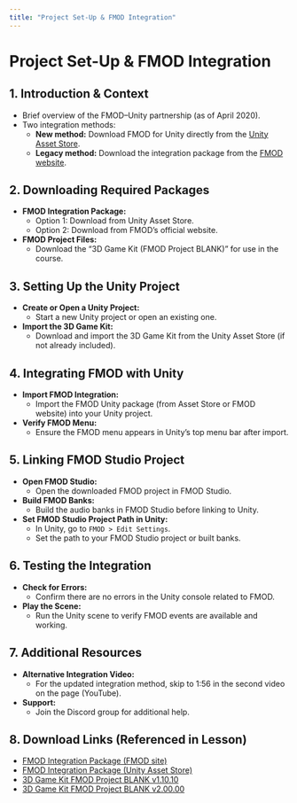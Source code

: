 ```yaml
---
title: "Project Set-Up & FMOD Integration"
---
```


# Project Set-Up & FMOD Integration

## 1. Introduction & Context

- Brief overview of the FMOD–Unity partnership (as of April 2020).
- Two integration methods:
  - **New method:** Download FMOD for Unity directly from the [Unity Asset Store](https://assetstore.unity.com/packages/tools/audio/fmod-for-unity-161631).
  - **Legacy method:** Download the integration package from the [FMOD website](https://www.fmod.com/download#integrations).

## 2. Downloading Required Packages

- **FMOD Integration Package:**
  - Option 1: Download from Unity Asset Store.
  - Option 2: Download from FMOD’s official website.
- **FMOD Project Files:**
  - Download the “3D Game Kit (FMOD Project BLANK)” for use in the course.

## 3. Setting Up the Unity Project

- **Create or Open a Unity Project:**
  - Start a new Unity project or open an existing one.
- **Import the 3D Game Kit:**
  - Download and import the 3D Game Kit from the Unity Asset Store (if not already included).

## 4. Integrating FMOD with Unity

- **Import FMOD Integration:**
  - Import the FMOD Unity package (from Asset Store or FMOD website) into your Unity project.
- **Verify FMOD Menu:**
  - Ensure the FMOD menu appears in Unity’s top menu bar after import.

## 5. Linking FMOD Studio Project

- **Open FMOD Studio:**
  - Open the downloaded FMOD project in FMOD Studio.
- **Build FMOD Banks:**
  - Build the audio banks in FMOD Studio before linking to Unity.
- **Set FMOD Studio Project Path in Unity:**
  - In Unity, go to `FMOD > Edit Settings`.
  - Set the path to your FMOD Studio project or built banks.

## 6. Testing the Integration

- **Check for Errors:**
  - Confirm there are no errors in the Unity console related to FMOD.
- **Play the Scene:**
  - Run the Unity scene to verify FMOD events are available and working.

## 7. Additional Resources

- **Alternative Integration Video:**
  - For the updated integration method, skip to 1:56 in the second video on the page (YouTube).
- **Support:**
  - Join the Discord group for additional help.

## 8. Download Links (Referenced in Lesson)

- [FMOD Integration Package (FMOD site)](https://www.fmod.com/download#integrations)
- [FMOD Integration Package (Unity Asset Store)](https://assetstore.unity.com/packages/tools/audio/fmod-for-unity-161631)
- [3D Game Kit FMOD Project BLANK v1.10.10](https://scottgamesounds.com/wp-content/uploads/2019/03/3D-Game-Kit-FMOD-Project-BLANK-v1.10.10.zip)
- [3D Game Kit FMOD Project BLANK v2.00.00](https://scottgamesounds.com/wp-content/uploads/2019/03/3D-Game-Kit-FMOD-Project-BLANK-v2.00.00.zip)

